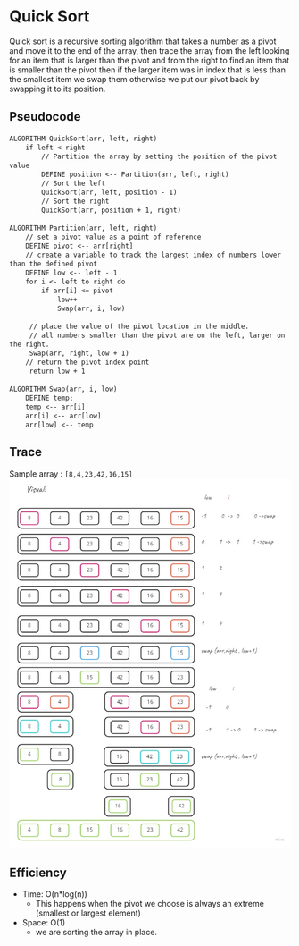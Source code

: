 # Quick Sort 
Quick sort is a recursive sorting algorithm that takes a number as a pivot and move it to the end of the array,
then trace the array from the left looking for an item that is larger than the pivot and from the right to find an item that is smaller than the pivot
then if the larger item was in index that is less than the smallest item we swap them otherwise we put our pivot back by swapping it to its position.


## Pseudocode
````
ALGORITHM QuickSort(arr, left, right)
    if left < right
        // Partition the array by setting the position of the pivot value
        DEFINE position <-- Partition(arr, left, right)
        // Sort the left
        QuickSort(arr, left, position - 1)
        // Sort the right
        QuickSort(arr, position + 1, right)

ALGORITHM Partition(arr, left, right)
    // set a pivot value as a point of reference
    DEFINE pivot <-- arr[right]
    // create a variable to track the largest index of numbers lower than the defined pivot
    DEFINE low <-- left - 1
    for i <- left to right do
        if arr[i] <= pivot
            low++
            Swap(arr, i, low)

     // place the value of the pivot location in the middle.
     // all numbers smaller than the pivot are on the left, larger on the right.
     Swap(arr, right, low + 1)
    // return the pivot index point
     return low + 1

ALGORITHM Swap(arr, i, low)
    DEFINE temp;
    temp <-- arr[i]
    arr[i] <-- arr[low]
    arr[low] <-- temp
````

## Trace
Sample array : `[8,4,23,42,16,15]`
![Tracing quick sort algorithm](./tracing-quick-sort.jpg)

## Efficiency
- Time: O(n*log(n))
  - This happens when the pivot we choose is always an extreme (smallest or largest element)
- Space: O(1)
  - we are sorting the array in place. 

